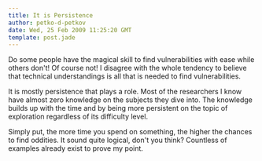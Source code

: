 ```yaml
---
title: It is Persistence
author: petko-d-petkov
date: Wed, 25 Feb 2009 11:25:20 GMT
template: post.jade
---
```


Do some people have the magical skill to find vulnerabilities with ease while others don't! Of course not! I disagree with the whole tendency to believe that technical understandings is all that is needed to find vulnerabilities.

It is mostly persistence that plays a role. Most of the researchers I know have almost zero knowledge on the subjects they dive into. The knowledge builds up with the time and by being more persistent on the topic of exploration regardless of its difficulty level.

Simply put, the more time you spend on something, the higher the chances to find oddities. It sound quite logical, don't you think? Countless of examples already exist to prove my point.
